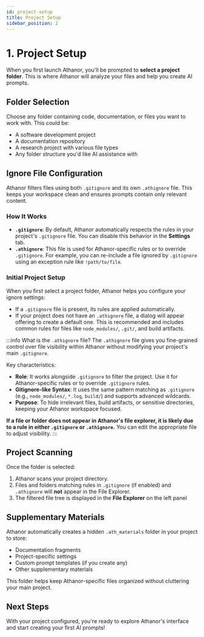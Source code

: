 ```yaml
---
id: project-setup
title: Project Setup
sidebar_position: 2
---
```


# 1. Project Setup

When you first launch Athanor, you'll be prompted to **select a project folder**. This is where Athanor will analyze your files and help you create AI prompts.

## Folder Selection

Choose any folder containing code, documentation, or files you want to work with. This could be:

- A software development project
- A documentation repository
- A research project with various file types
- Any folder structure you'd like AI assistance with

## Ignore File Configuration

Athanor filters files using both `.gitignore` and its own `.athignore` file. This keeps your workspace clean and ensures prompts contain only relevant content.

### How It Works

- **`.gitignore`**: By default, Athanor automatically respects the rules in your project's `.gitignore` file. You can disable this behavior in the **Settings** tab.
- **`.athignore`**: This file is used for Athanor-specific rules or to override `.gitignore`. For example, you can re-include a file ignored by `.gitignore` using an exception rule like `!path/to/file`.

### Initial Project Setup

When you first select a project folder, Athanor helps you configure your ignore settings:

- If a `.gitignore` file is present, its rules are applied automatically.
- If your project does not have an `.athignore` file, a dialog will appear offering to create a default one. This is recommended and includes common rules for files like `node_modules/`, `.git/`, and build artifacts.

:::info What is the `.athignore` file?
The `.athignore` file gives you fine-grained control over file visibility within Athanor without modifying your project's main `.gitignore`.

Key characteristics:

- **Role**: It works alongside `.gitignore` to filter the project. Use it for Athanor-specific rules or to override `.gitignore` rules.
- **Gitignore-like Syntax**: It uses the same pattern matching as `.gitignore` (e.g., `node_modules/`, `*.log`, `build/`) and supports advanced wildcards.
- **Purpose**: To hide irrelevant files, build artifacts, or sensitive directories, keeping your Athanor workspace focused.

**If a file or folder does not appear in Athanor's file explorer, it is likely due to a rule in either `.gitignore` or `.athignore`.** You can edit the appropriate file to adjust visibility.
:::

## Project Scanning

Once the folder is selected:

1. Athanor scans your project directory.
2. Files and folders matching rules in `.gitignore` (if enabled) and `.athignore` will **not** appear in the File Explorer.
3. The filtered file tree is displayed in the **File Explorer** on the left panel

## Supplementary Materials

Athanor automatically creates a hidden `.ath_materials` folder in your project to store:

- Documentation fragments
- Project-specific settings
- Custom prompt templates (if you create any)
- Other supplementary materials

This folder helps keep Athanor-specific files organized without cluttering your main project.

## Next Steps

With your project configured, you're ready to explore Athanor's interface and start creating your first AI prompts!
